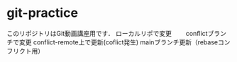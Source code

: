 # git-practice
このリポジトリはGit動画講座用です．
ローカルリポで変更　　
conflictブランチで変更
conflict-remote上で更新(coflict発生)
mainブランチ更新（rebaseコンフリクト用）
